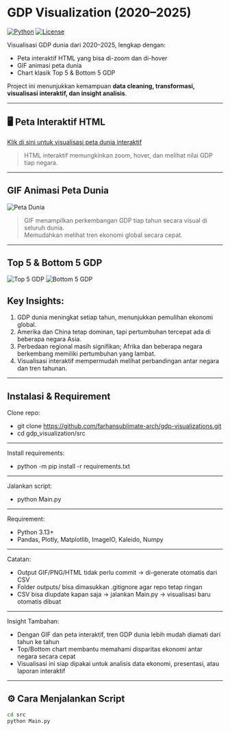# GDP Visualization (2020–2025)

[![Python](https://img.shields.io/badge/python-3.13+-blue?logo=python)](https://www.python.org/)
[![License](https://img.shields.io/badge/license-MIT-green)](LICENSE)

Visualisasi GDP dunia dari 2020–2025, lengkap dengan:  
- Peta interaktif HTML yang bisa di-zoom dan di-hover
- GIF animasi peta dunia 
- Chart klasik Top 5 & Bottom 5 GDP

Project ini menunjukkan kemampuan **data cleaning, transformasi, visualisasi interaktif, dan insight analisis**.


---

## 🖥 Peta Interaktif HTML
[Klik di sini untuk visualisasi peta dunia interaktif](https://farhansublimate-arch.github.io/gdp-visualizations/outputs/gdp_world_interaktif.html)

> HTML interaktif memungkinkan zoom, hover, dan melihat nilai GDP tiap negara.


---

## GIF Animasi Peta Dunia
![Peta Dunia](https://farhansublimate-arch.github.io/gdp-visualizations/outputs/gdp_world_map.gif)

> GIF menampilkan perkembangan GDP tiap tahun secara visual di seluruh dunia.  
> Memudahkan melihat tren ekonomi global secara cepat.

---

## Top 5 & Bottom 5 GDP
![Top 5 GDP](https://farhansublimate-arch.github.io/gdp-visualizations/outputs/top5_gdp_charts/top5_gdp.gif)
![Bottom 5 GDP](https://farhansublimate-arch.github.io/gdp-visualizations/outputs/top5_gdp_charts/bottom5_gdp.gif)

## Key Insights:
1. GDP dunia meningkat setiap tahun, menunjukkan pemulihan ekonomi global.
2. Amerika dan China tetap dominan, tapi pertumbuhan tercepat ada di beberapa negara Asia.
3. Perbedaan regional masih signifikan; Afrika dan beberapa negara berkembang memiliki pertumbuhan yang lambat.
4. Visualisasi interaktif mempermudah melihat perbandingan antar negara dan tren tahunan.

---


## Instalasi & Requirement

Clone repo:
- git clone https://github.com/farhansublimate-arch/gdp-visualizations.git
- cd gdp_visualization/src

---
Install requirements:
- python -m pip install -r requirements.txt

---
Jalankan script:
- python Main.py

---
Requirement:
- Python 3.13+
- Pandas, Plotly, Matplotlib, ImageIO, Kaleido, Numpy

---
Catatan:
- Output GIF/PNG/HTML tidak perlu commit → di-generate otomatis dari CSV
- Folder outputs/ bisa dimasukkan .gitignore agar repo tetap ringan
- CSV bisa diupdate kapan saja → jalankan Main.py → visualisasi baru otomatis dibuat

---
Insight Tambahan:
- Dengan GIF dan peta interaktif, tren GDP dunia lebih mudah diamati dari tahun ke tahun
- Top/Bottom chart membantu memahami disparitas ekonomi antar negara secara cepat
- Visualisasi ini siap dipakai untuk analisis data ekonomi, presentasi, atau laporan interaktif

---
## ⚙️ Cara Menjalankan Script
```bash
cd src
python Main.py
